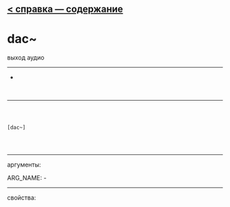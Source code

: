[< справка — содержание](ceammc_lib.html)
---

# dac~


выход аудио

---

-
<br>


---


```



[dac~]


            
```

---
аргументы:

ARG_NAME: -<br>

---
свойства:


